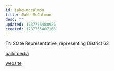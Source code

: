 ```yaml
---
id: jake-mccalmon
title: Jake McCalmon
desc: ""
updated: 1737755488926
created: 1737755407166
---
```


TN State Representative, representing District 63

[ballotpedia](https://ballotpedia.org/Jake_McCalmon)

[website](https://wapp.capitol.tn.gov/apps/legislatorinfo/member.aspx?district=H63)
